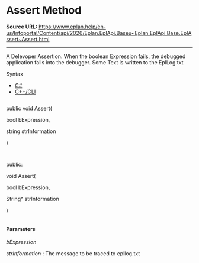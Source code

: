 # Assert Method

**Source URL:** https://www.eplan.help/en-us/Infoportal/Content/api/2026/Eplan.EplApi.Baseu~Eplan.EplApi.Base.EplAssert~Assert.html

---

A Delevoper Assertion. When the boolean Expression fails, the debugged application fails into the debugger. Some Text is written to the EplLog.txt

Syntax

- [C#](#i-syntax-CS)
- [C++/CLI](#i-syntax-CPP2005)

```
```
public void Assert( 

   bool bExpression,

   string strInformation

)
```
```

```
```
public:

void Assert( 

   bool bExpression,

   String^ strInformation

)
```
```

#### Parameters

*bExpression*


*strInformation*
:   The message to be traced to epllog.txt
